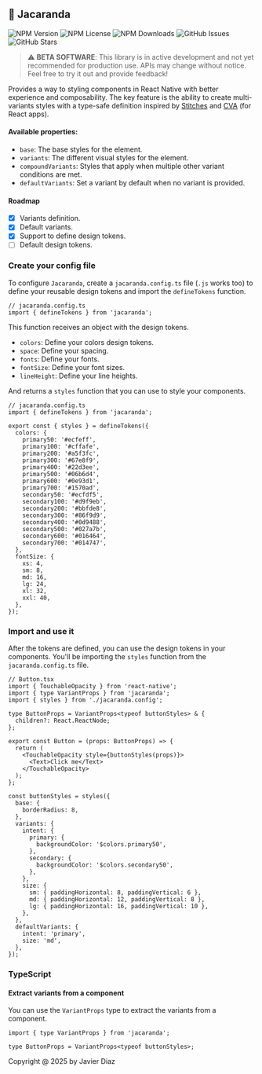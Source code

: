 ## 🌸 Jacaranda

![NPM Version](https://img.shields.io/npm/v/jacaranda?style=flat)
![NPM License](https://img.shields.io/npm/l/jacaranda?style=flat)
![NPM Downloads](https://img.shields.io/npm/dt/jacaranda?style=flat)
![GitHub Issues](https://img.shields.io/github/issues/coderdiaz/jacaranda?style=flat)
![GitHub Stars](https://img.shields.io/github/stars/coderdiaz/jacaranda?style=flat)

> ⚠️ **BETA SOFTWARE**: This library is in active development and not yet recommended for production use. APIs may change without notice. Feel free to try it out and provide feedback!

Provides a way to styling components in React Native with better experience and composability. The key feature is the ability to create multi-variants styles with a type-safe definition inspired by [Stitches](https://stitches.dev/docs/variants) and [CVA](https://cva.style/docs/getting-started/variants) (for React apps).

#### Available properties:

- `base`: The base styles for the element.
- `variants`: The different visual styles for the element.
- `compoundVariants`: Styles that apply when multiple other variant conditions are met.
- `defaultVariants`: Set a variant by default when no variant is provided.

#### Roadmap

- [x] Variants definition.
- [x] Default variants.
- [x] Support to define design tokens.
- [ ] Default design tokens.

### Create your config file

To configure `Jacaranda`, create a `jacaranda.config.ts` file (`.js` works too) to define your reusable design tokens and import the `defineTokens` function.

```tsx
// jacaranda.config.ts
import { defineTokens } from 'jacaranda';
```

This function receives an object with the design tokens.

- `colors`: Define your colors design tokens.
- `space`: Define your spacing.
- `fonts`: Define your fonts.
- `fontSize`: Define your font sizes.
- `lineHeight`: Define your line heights.

And returns a `styles` function that you can use to style your components.

```tsx
// jacaranda.config.ts
import { defineTokens } from 'jacaranda';

export const { styles } = defineTokens({
  colors: {
    primary50: '#ecfeff',
    primary100: '#cffafe',
    primary200: '#a5f3fc',
    primary300: '#67e8f9',
    primary400: '#22d3ee',
    primary500: '#06b6d4',
    primary600: '#0e93d1',
    primary700: '#1570ad',
    secondary50: '#ecfdf5',
    secondary100: '#d9f9eb',
    secondary200: '#bbfde8',
    secondary300: '#86f9d9',
    secondary400: '#0d9488',
    secondary500: '#027a7b',
    secondary600: '#016464',
    secondary700: '#014747',
  },
  fontSize: {
    xs: 4,
    sm: 8,
    md: 16,
    lg: 24,
    xl: 32,
    xxl: 40,
  },
});
```

### Import and use it

After the tokens are defined, you can use the design tokens in your components. You'll be importing the `styles` function from the `jacaranda.config.ts` file.

```tsx
// Button.tsx
import { TouchableOpacity } from 'react-native';
import { type VariantProps } from 'jacaranda';
import { styles } from './jacaranda.config';

type ButtonProps = VariantProps<typeof buttonStyles> & {
  children?: React.ReactNode;
};

export const Button = (props: ButtonProps) => {
  return (
    <TouchableOpacity style={buttonStyles(props)}>
      <Text>Click me</Text>
    </TouchableOpacity>
  );
};

const buttonStyles = styles({
  base: {
    borderRadius: 8,
  },
  variants: {
    intent: {
      primary: {
        backgroundColor: '$colors.primary50',
      },
      secondary: {
        backgroundColor: '$colors.secondary50',
      },
    },
    size: {
      sm: { paddingHorizontal: 8, paddingVertical: 6 },
      md: { paddingHorizontal: 12, paddingVertical: 8 },
      lg: { paddingHorizontal: 16, paddingVertical: 10 },
    },
  },
  defaultVariants: {
    intent: 'primary',
    size: 'md',
  },
});
```

### TypeScript

#### Extract variants from a component

You can use the `VariantProps` type to extract the variants from a component.

```tsx
import { type VariantProps } from 'jacaranda';

type ButtonProps = VariantProps<typeof buttonStyles>;
```

Copyright @ 2025 by Javier Diaz
